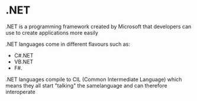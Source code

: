 # .NET



.NET is a programming framework created by Microsoft that developers can use to create applications more easily

.NET languages come in different flavours such as: 
* C#.NET 
* VB.NET 
* F#. 

.NET languages compile to CIL (Common Intermediate Language) 
which means they all start "talking" the samelanguage and can therefore interoperate


